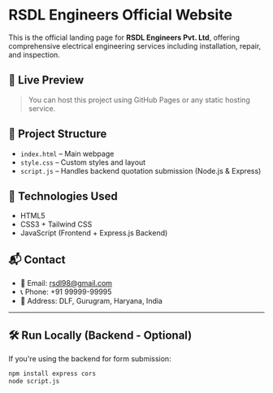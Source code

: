 # RSDL Engineers Official Website

This is the official landing page for **RSDL Engineers Pvt. Ltd**, offering comprehensive electrical engineering services including installation, repair, and inspection.

## 🚀 Live Preview

> You can host this project using GitHub Pages or any static hosting service.

## 📂 Project Structure

- `index.html` – Main webpage
- `style.css` – Custom styles and layout
- `script.js` – Handles backend quotation submission (Node.js & Express)

## 🧰 Technologies Used

- HTML5
- CSS3 + Tailwind CSS
- JavaScript (Frontend + Express.js Backend)

## 📬 Contact

- 📧 Email: [rsdl98@gmail.com](mailto:rsdl98@gmail.com)  
- 📞 Phone: +91 99999-99995  
- 📍 Address: DLF, Gurugram, Haryana, India

---

## 🛠️ Run Locally (Backend - Optional)

If you're using the backend for form submission:

```bash
npm install express cors
node script.js

